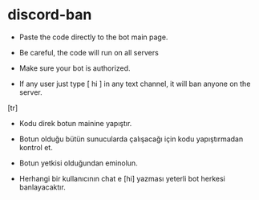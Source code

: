 # discord-ban

- Paste the code directly to the bot main page.

- Be careful, the code will run on all servers 

- Make sure your bot is authorized.

- If any user just type [ hi ] in any text channel, it will ban anyone on the server.

[tr]

- Kodu direk botun mainine yapıştır.

- Botun olduğu bütün sunucularda çalışacağı için kodu yapıştırmadan kontrol et.

- Botun yetkisi olduğundan eminolun.

- Herhangi bir kullanıcının chat e [hi] yazması yeterli bot herkesi banlayacaktır.

